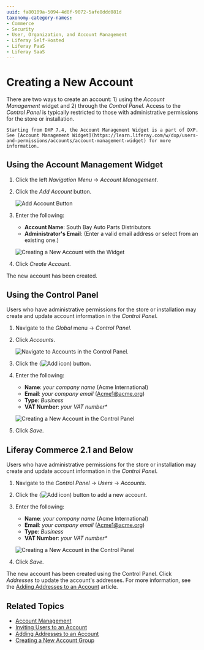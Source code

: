 ```yaml
---
uuid: fa80109a-5094-4d8f-9072-5afe8ddd081d
taxonomy-category-names:
- Commerce
- Security
- User, Organization, and Account Management
- Liferay Self-Hosted
- Liferay PaaS
- Liferay SaaS
---
```

# Creating a New Account

There are two ways to create an account: 1) using the _Account Management_ widget and 2) through the _Control Panel_. Access to the _Control Panel_ is typically restricted to those with administrative permissions for the store or installation.

```{important}
Starting from DXP 7.4, the Account Management Widget is a part of DXP. See [Account Management Widget](https://learn.liferay.com/w/dxp/users-and-permissions/accounts/account-management-widget) for more information. 
```

## Using the Account Management Widget

1. Click the left _Navigation Menu_ → _Account Management_.
1. Click the _Add Account_ button.

    ![Add Account Button](./creating-a-new-account/images/01.png)

1. Enter the following:
    * **Account Name**: South Bay Auto Parts Distributors
    * **Administrator's Email**: (Enter a valid email address or select from an existing one.)

    ![Creating a New Account with the Widget](./creating-a-new-account/images/02.png)

1. Click _Create Account_.

The new account has been created.

## Using the Control Panel

Users who have administrative permissions for the store or installation may create and update account information in the _Control Panel_.

1. Navigate to the _Global_ menu → _Control Panel_.
1. Click _Accounts_.

    ![Navigate to Accounts in the Control Panel.](./creating-a-new-account/images/04.png)

1. Click the (![Add icon](../../images/icon-add.png)) button.
1. Enter the following:
    * **Name**: _your company name_ (Acme International)
    * **Email**: _your company email_ (Acme1@acme.org)
    * **Type**: _Business_
    * **VAT Number**: _your VAT number*_

    ![Creating a New Account in the Control Panel](./creating-a-new-account/images/03.png)

1. Click _Save_.

## Liferay Commerce 2.1 and Below

Users who have administrative permissions for the store or installation may create and update account information in the _Control Panel_.

1. Navigate to the _Control Panel_ → _Users_ → _Accounts_.
1. Click the (![Add icon](../../images/icon-add.png)) button to add a new account.
1. Enter the following:
    * **Name**: _your company name_ (Acme International)
    * **Email**: _your company email_ (Acme1@acme.org)
    * **Type**: _Business_
    * **VAT Number**: _your VAT number*_

    ![Creating a New Account in the Control Panel](./creating-a-new-account/images/03.png)

1. Click _Save_.

The new account has been created using the Control Panel. Click _Addresses_ to update the account's addresses. For more information, see the [Adding Addresses to an Account](../account-management/adding-addresses-to-an-account.md#using-the-control-panel) article.

## Related Topics

* [Account Management](../account-management.md)
* [Inviting Users to an Account](./inviting-users-to-an-account.md)
* [Adding Addresses to an Account](./adding-addresses-to-an-account.md)
* [Creating a New Account Group](./creating-a-new-account-group.md)
